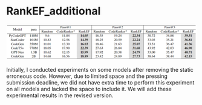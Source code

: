 # RankEF_additional

![results](./additional.png)


Initially, I conducted experiments on some models after removing the static erroneous code. However, due to limited space and the pressing submission deadline, we did not have extra time to perform this experiment on all models and lacked the space to include it. We will add these experimental results in the revised version.
